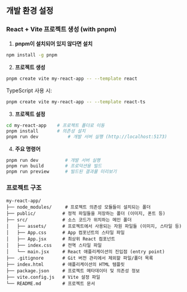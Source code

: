 ## 개발 환경 설정

### React + Vite 프로젝트 생성 (with pnpm)

1. **pnpm이 설치되어 있지 않다면 설치**
```bash
npm install -g pnpm
```

2. **프로젝트 생성**
```bash
pnpm create vite my-react-app -- --template react
```

TypeScript 사용 시:
```bash
pnpm create vite my-react-app -- --template react-ts
```

3. **프로젝트 설정**
```bash
cd my-react-app    # 프로젝트 폴더로 이동
pnpm install       # 의존성 설치
pnpm run dev           # 개발 서버 실행 (http://localhost:5173)
```

4. **주요 명령어**
```bash
pnpm run dev          # 개발 서버 실행
pnpm run build        # 프로덕션용 빌드
pnpm run preview      # 빌드된 결과물 미리보기
```

### 프로젝트 구조
```
my-react-app/
├── node_modules/     # 프로젝트 의존성 모듈들이 설치되는 폴더
├── public/          # 정적 파일들을 저장하는 폴더 (이미지, 폰트 등)
├── src/             # 소스 코드가 위치하는 메인 폴더
│   ├── assets/      # 프로젝트에서 사용되는 자원 파일들 (이미지, 스타일 등)
│   ├── App.css      # App 컴포넌트의 스타일 파일
│   ├── App.jsx      # 최상위 React 컴포넌트
│   ├── index.css    # 전역 스타일 파일
│   └── main.jsx     # React 애플리케이션의 진입점 (entry point)
├── .gitignore       # Git 버전 관리에서 제외할 파일/폴더 목록
├── index.html       # 애플리케이션의 HTML 템플릿
├── package.json     # 프로젝트 메타데이터 및 의존성 정보
├── vite.config.js   # Vite 설정 파일
└── README.md        # 프로젝트 문서
```



